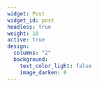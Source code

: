 ```yaml
---
widget: Post
widget_id: post
headless: true
weight: 10
active: true
design:
  columns: "2"
  background:
    text_color_light: false
    image_darken: 0
---
```

